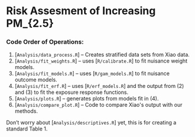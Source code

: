 
# Risk Assesment of Increasing PM_{2.5}

### Code Order of Operations:

1. [`Analysis/data_process.R`] – Creates stratified data sets from Xiao data.
2. [`Analysis/fit_weights.R`] – uses [`R/calibrate.R`] to fit nuisance weight models.
3. [`Analysis/fit_models.R`] – uses [`R/gam_models.R`] to fit nuisance outcome models.
4. [`Analysis/fit_erf.R`] – uses [`R/erf_models.R`] and the output from (2) and (3) to fit the exposure response functions.
5. [`Analysis/plots.R`] – generates plots from models fit in (4).
6. [`Analysis/compare_plot.R`] – Code to compare Xiao's output with our methods.

Don’t worry about [`Analysis/descriptives.R`] yet, this is for creating a standard Table 1.
